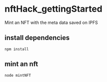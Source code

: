 # nftHack_gettingStarted
Mint an NFT with the meta data saved on IPFS

## install dependencies
```
npm install
```
## mint an nft
```
node mintNFT
```
